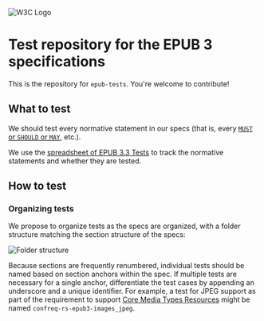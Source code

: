 
![W3C Logo](https://www.w3.org/Icons/w3c_home)

# Test repository for the EPUB 3 specifications

This is the repository for `epub-tests`. You're welcome to contribute!

## What to test

We should test every normative statement in our specs (that is, every
[`MUST` or `SHOULD` or `MAY`](https://datatracker.ietf.org/doc/html/bcp14), etc.).

We use the [spreadsheet of EPUB 3.3 Tests](https://docs.google.com/spreadsheets/d/13wgptApSVbQbYzi2L5VXe3D_1QLzJOTGySUAtOxn4sA/edit#gid=0)
to track the normative statements and whether they are tested.

## How to test

### Organizing tests

We propose to organize tests as the specs are organized, with a folder structure matching the section
structure of the specs:

![Folder structure](images/folder-structure.png)

Because sections are frequently renumbered, individual tests should be named based on section anchors
within the spec. If multiple tests are necessary for a single anchor, differentiate the test cases by
appending an underscore and a unique identifier. For example, a test for JPEG support as part of the
requirement to support [Core Media Types Resources](https://www.w3.org/TR/epub-rs-33/#confreq-rs-epub3-images) might be named `confreq-rs-epub3-images_jpeg`.